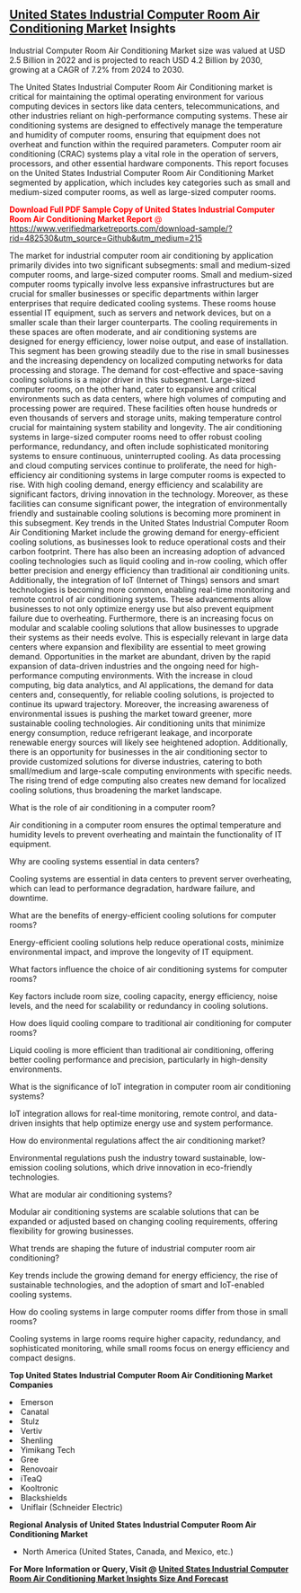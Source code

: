 <h2><a href="https://www.verifiedmarketreports.com/download-sample/?rid=482530&amp;utm_source=Github&amp;utm_medium=215" target="_blank">United States Industrial Computer Room Air Conditioning Market</a> Insights</h2><p>Industrial Computer Room Air Conditioning Market size was valued at USD 2.5 Billion in 2022 and is projected to reach USD 4.2 Billion by 2030, growing at a CAGR of 7.2% from 2024 to 2030.</p><p> <p>The United States Industrial Computer Room Air Conditioning market is critical for maintaining the optimal operating environment for various computing devices in sectors like data centers, telecommunications, and other industries reliant on high-performance computing systems. These air conditioning systems are designed to effectively manage the temperature and humidity of computer rooms, ensuring that equipment does not overheat and function within the required parameters. Computer room air conditioning (CRAC) systems play a vital role in the operation of servers, processors, and other essential hardware components. This report focuses on the United States Industrial Computer Room Air Conditioning Market segmented by application, which includes key categories such as small and medium-sized computer rooms, as well as large-sized computer rooms. <p><span class=""><span style="color: #ff0000;"><strong>Download Full PDF Sample Copy of United States Industrial Computer Room Air Conditioning Market Report</strong> @ </span><a href="https://www.verifiedmarketreports.com/download-sample/?rid=482530&amp;utm_source=Github&amp;utm_medium=215" target="_blank">https://www.verifiedmarketreports.com/download-sample/?rid=482530&amp;utm_source=Github&amp;utm_medium=215</a></span></p> The market for industrial computer room air conditioning by application primarily divides into two significant subsegments: small and medium-sized computer rooms, and large-sized computer rooms. Small and medium-sized computer rooms typically involve less expansive infrastructures but are crucial for smaller businesses or specific departments within larger enterprises that require dedicated cooling systems. These rooms house essential IT equipment, such as servers and network devices, but on a smaller scale than their larger counterparts. The cooling requirements in these spaces are often moderate, and air conditioning systems are designed for energy efficiency, lower noise output, and ease of installation. This segment has been growing steadily due to the rise in small businesses and the increasing dependency on localized computing networks for data processing and storage. The demand for cost-effective and space-saving cooling solutions is a major driver in this subsegment. Large-sized computer rooms, on the other hand, cater to expansive and critical environments such as data centers, where high volumes of computing and processing power are required. These facilities often house hundreds or even thousands of servers and storage units, making temperature control crucial for maintaining system stability and longevity. The air conditioning systems in large-sized computer rooms need to offer robust cooling performance, redundancy, and often include sophisticated monitoring systems to ensure continuous, uninterrupted cooling. As data processing and cloud computing services continue to proliferate, the need for high-efficiency air conditioning systems in large computer rooms is expected to rise. With high cooling demand, energy efficiency and scalability are significant factors, driving innovation in the technology. Moreover, as these facilities can consume significant power, the integration of environmentally friendly and sustainable cooling solutions is becoming more prominent in this subsegment. Key trends in the United States Industrial Computer Room Air Conditioning Market include the growing demand for energy-efficient cooling solutions, as businesses look to reduce operational costs and their carbon footprint. There has also been an increasing adoption of advanced cooling technologies such as liquid cooling and in-row cooling, which offer better precision and energy efficiency than traditional air conditioning units. Additionally, the integration of IoT (Internet of Things) sensors and smart technologies is becoming more common, enabling real-time monitoring and remote control of air conditioning systems. These advancements allow businesses to not only optimize energy use but also prevent equipment failure due to overheating. Furthermore, there is an increasing focus on modular and scalable cooling solutions that allow businesses to upgrade their systems as their needs evolve. This is especially relevant in large data centers where expansion and flexibility are essential to meet growing demand. Opportunities in the market are abundant, driven by the rapid expansion of data-driven industries and the ongoing need for high-performance computing environments. With the increase in cloud computing, big data analytics, and AI applications, the demand for data centers and, consequently, for reliable cooling solutions, is projected to continue its upward trajectory. Moreover, the increasing awareness of environmental issues is pushing the market toward greener, more sustainable cooling technologies. Air conditioning units that minimize energy consumption, reduce refrigerant leakage, and incorporate renewable energy sources will likely see heightened adoption. Additionally, there is an opportunity for businesses in the air conditioning sector to provide customized solutions for diverse industries, catering to both small/medium and large-scale computing environments with specific needs. The rising trend of edge computing also creates new demand for localized cooling solutions, thus broadening the market landscape. <p>What is the role of air conditioning in a computer room?</p> <p>Air conditioning in a computer room ensures the optimal temperature and humidity levels to prevent overheating and maintain the functionality of IT equipment.</p> <p>Why are cooling systems essential in data centers?</p> <p>Cooling systems are essential in data centers to prevent server overheating, which can lead to performance degradation, hardware failure, and downtime.</p> <p>What are the benefits of energy-efficient cooling solutions for computer rooms?</p> <p>Energy-efficient cooling solutions help reduce operational costs, minimize environmental impact, and improve the longevity of IT equipment.</p> <p>What factors influence the choice of air conditioning systems for computer rooms?</p> <p>Key factors include room size, cooling capacity, energy efficiency, noise levels, and the need for scalability or redundancy in cooling solutions.</p> <p>How does liquid cooling compare to traditional air conditioning for computer rooms?</p> <p>Liquid cooling is more efficient than traditional air conditioning, offering better cooling performance and precision, particularly in high-density environments.</p> <p>What is the significance of IoT integration in computer room air conditioning systems?</p> <p>IoT integration allows for real-time monitoring, remote control, and data-driven insights that help optimize energy use and system performance.</p> <p>How do environmental regulations affect the air conditioning market?</p> <p>Environmental regulations push the industry toward sustainable, low-emission cooling solutions, which drive innovation in eco-friendly technologies.</p> <p>What are modular air conditioning systems?</p> <p>Modular air conditioning systems are scalable solutions that can be expanded or adjusted based on changing cooling requirements, offering flexibility for growing businesses.</p> <p>What trends are shaping the future of industrial computer room air conditioning?</p> <p>Key trends include the growing demand for energy efficiency, the rise of sustainable technologies, and the adoption of smart and IoT-enabled cooling systems.</p> <p>How do cooling systems in large computer rooms differ from those in small rooms?</p> <p>Cooling systems in large rooms require higher capacity, redundancy, and sophisticated monitoring, while small rooms focus on energy efficiency and compact designs.</p> </p><p><strong>Top United States Industrial Computer Room Air Conditioning Market Companies</strong></p><div data-test-id=""><p><li>Emerson</li><li> Canatal</li><li> Stulz</li><li> Vertiv</li><li> Shenling</li><li> Yimikang Tech</li><li> Gree</li><li> Renovoair</li><li> iTeaQ</li><li> Kooltronic</li><li> Blackshields</li><li> Uniflair (Schneider Electric)</li></p><div><strong>Regional Analysis of&nbsp;United States Industrial Computer Room Air Conditioning Market</strong></div><ul><li dir="ltr"><p dir="ltr">North America&nbsp;(United States, Canada, and Mexico, etc.)</p></li></ul><p><strong>For More Information or Query, Visit @&nbsp;</strong><strong><a href="https://www.verifiedmarketreports.com/product/industrial-computer-room-air-conditioning-market/?utm_source=Github&amp;utm_medium=215" target="_blank">United States Industrial Computer Room Air Conditioning Market Insights Size And Forecast</a></strong></p></div>

